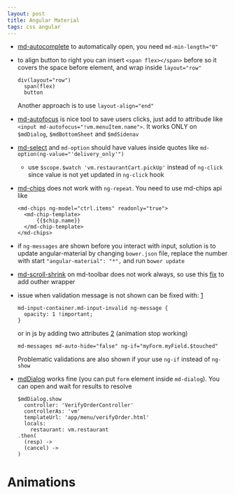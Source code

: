 ```yaml
---
layout: post
title: Angular Material
tags: css angular
---
```


* [md-autocomplete](https://material.angularjs.org/latest/demo/autocomplete) to
  automatically open, you need `md-min-length="0"`
* to align button to right you can insert `<span flex></span>` before so it
  covers the space before element, and wrap inside `layout="row"`

  ~~~
  div(layout="row")
    span(flex)
    button
  ~~~

  Another approach is to use `layout-align="end"`

* [md-autofocus](https://material.angularjs.org/1.0.4/api/directive/mdAutofocus)
  is nice tool to save users clicks, just add to attribude like `<input
  md-autofocus="!vm.menuItem.name">`. It works ONLY on `$mdDialog`,
  `$mdBottomSheet` and `$mdSidenav`

* [md-select](https://material.angularjs.org/latest/api/directive/mdSelect) and
  `md-option` should have values inside quotes like
  `md-option(ng-value="'delivery_only'")`
  
  * use `$scope.$watch 'vm.restaurantCart.pickUp'` instead of `ng-click` since
    value is not yet updated in `ng-click` hook

* [md-chips](https://github.com/angular/material/issues/2829) does not work with
  `ng-repeat`. You need to use md-chips api like

  ~~~
  <md-chips ng-model="ctrl.items" readonly="true">
    <md-chip-template>
        {{$chip.name}}
    </md-chip-template>
  </md-chips>
  ~~~

* if `ng-messages` are shown before you interact with input, solution is to
  update angular-material by changing
  `bower.json` file, replace the number with start `"angular-material": "*",`
  and run `bower update`

* [md-scroll-shrink](https://material.angularjs.org/latest/api/directive/mdToolbar)
  on md-toolbar does not work always, so use this
  [fix](http://codepen.io/mikkokam/pen/PqpZoN) to add outher wrapper

* issue when validation message is not shown can be fixed with:
  [1](https://github.com/angular/material/issues/5837)

  ~~~
  md-input-container.md-input-invalid ng-message {
    opacity: 1 !important;
  }
  ~~~
  
  or in js by adding two attributes
  [2](https://github.com/angular/material/issues/6767) (animation stop working)

  ~~~
  md-messages md-auto-hide="false" ng-if="myForm.myField.$touched"
  ~~~

  Problematic validations are also shown if your use `ng-if` instead of
  `ng-show`

* [mdDialog](https://material.angularjs.org/latest/api/directive/mdDialog) works
  fine (you can put `form` element inside `md-dialog`). You can open and wait
  for results to resolve

  ~~~
  $mdDialog.show
    controller: 'VerifyOrderController'
    controllerAs: 'vm'
    templateUrl: 'app/menu/verifyOrder.html'
    locals:
      restaurant: vm.restaurant
  .then(
    (resp) ->
    (cancel) ->
  )
  ~~~

# Animations
